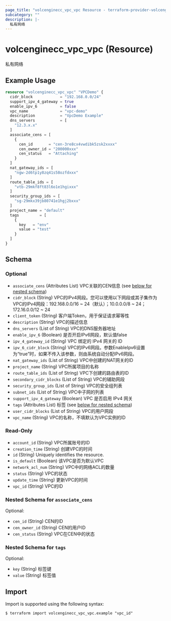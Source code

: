 ```yaml
---
page_title: "volcenginecc_vpc_vpc Resource - terraform-provider-volcenginecc"
subcategory: ""
description: |-
  私有网络
---
```


# volcenginecc_vpc_vpc (Resource)

私有网络

## Example Usage

```terraform
resource "volcenginecc_vpc_vpc" "VPCDemo" {
  cidr_block            = "192.168.0.0/24"
  support_ipv_4_gateway = true
  enable_ipv_6          = false
  vpc_name              = "vpc-demo"
  description           = "VpcDemo Example"
  dns_servers           = [
    "12.3.x.x"
  ]
  associate_cens = [
    {
      cen_id       = "cen-3re8cx4vwdibk5zsk2xxxx"
      cen_owner_id = "200000xxx"
      cen_status   = "Attaching"
    }
  ]
  nat_gateway_ids = [
    "ngw-2d6tp1y8zq41s58ozfdxxx"
  ]
  route_table_ids = [
    "vtb-29mkf8ft83l6o1e1hgixxx"
  ]
  security_group_ids = [
    "sg-29mkx39jb80741e1hgj2bxxx"
  ]
  project_name = "default"
  tags         = [
    {
      key   = "env"
      value = "test"
    }
  ]
}
```

<!-- schema generated by tfplugindocs -->
## Schema

### Optional

- `associate_cens` (Attributes List) VPC关联的CEN信息 (see [below for nested schema](#nestedatt--associate_cens))
- `cidr_block` (String) VPC的IPv4网段。您可以使用以下网段或其子集作为VPC的IPv4网段：192.168.0.0/16 ~ 24（默认）；10.0.0.0/8 ~ 24；172.16.0.0/12 ~ 24
- `client_token` (String) 客户端Token，用于保证请求幂等性
- `description` (String) VPC的描述信息
- `dns_servers` (List of String) VPC的DNS服务器地址
- `enable_ipv_6` (Boolean) 是否开启IPv6网段，默认值false
- `ipv_4_gateway_id` (String) VPC 绑定的 IPv4 网关的 ID
- `ipv_6_cidr_block` (String) VPC的IPv6网段。参数EnableIpv6设置为“true”时，如果不传入该参数，则由系统自动分配IPv6网段。
- `nat_gateway_ids` (List of String) VPC中创建的NAT网关的ID
- `project_name` (String) VPC所属项目的名称
- `route_table_ids` (List of String) VPC下创建的路由表的ID
- `secondary_cidr_blocks` (List of String) VPC的辅助网段
- `security_group_ids` (List of String) VPC的安全组列表
- `subnet_ids` (List of String) VPC中子网的列表
- `support_ipv_4_gateway` (Boolean) VPC 是否启用 IPv4 网关
- `tags` (Attributes List) 标签 (see [below for nested schema](#nestedatt--tags))
- `user_cidr_blocks` (List of String) VPC的用户网段
- `vpc_name` (String) VPC的名称，不填默认为VPC实例的ID

### Read-Only

- `account_id` (String) VPC所属账号的ID
- `creation_time` (String) 创建VPC的时间
- `id` (String) Uniquely identifies the resource.
- `is_default` (Boolean) 该VPC是否为默认VPC
- `network_acl_num` (String) VPC中的网络ACL的数量
- `status` (String) VPC的状态
- `update_time` (String) 更新VPC的时间
- `vpc_id` (String) VPC的ID

<a id="nestedatt--associate_cens"></a>
### Nested Schema for `associate_cens`

Optional:

- `cen_id` (String) CEN的ID
- `cen_owner_id` (String) CEN的用户ID
- `cen_status` (String) VPC在CEN中的状态


<a id="nestedatt--tags"></a>
### Nested Schema for `tags`

Optional:

- `key` (String) 标签键
- `value` (String) 标签值

## Import

Import is supported using the following syntax:

```shell
$ terraform import volcenginecc_vpc_vpc.example "vpc_id"
```